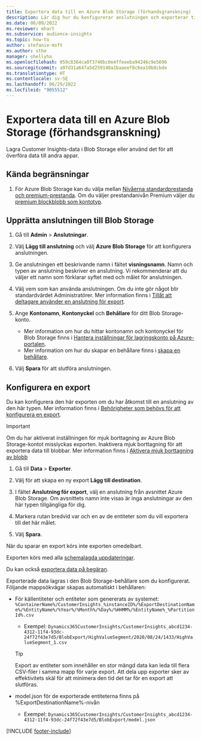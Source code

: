 ```yaml
---
title: Exportera data till en Azure Blob Storage (förhandsgranskning)
description: Lär dig hur du konfigurerar anslutningen och exporterar till Blob Storage.
ms.date: 06/09/2022
ms.reviewer: mhart
ms.subservice: audience-insights
ms.topic: how-to
author: stefanie-msft
ms.author: sthe
manager: shellyha
ms.openlocfilehash: 059c8364ca0f3740bc0e4ffeeeba94246c9e5696
ms.sourcegitcommit: a97d31a647a5d259140a1baaeef8c6ea10b8cbde
ms.translationtype: HT
ms.contentlocale: sv-SE
ms.lasthandoff: 06/29/2022
ms.locfileid: "9055512"
---
```

# <a name="export-data-to-an-azure-blob-storage-preview"></a>Exportera data till en Azure Blob Storage (förhandsgranskning)

Lagra Customer Insights-data i Blob Storage eller använd det för att överföra data till andra appar.

## <a name="known-limitations"></a>Kända begränsningar

1. För Azure Blob Storage kan du välja mellan [Nivåerna standardprestanda och premium-prestanda](/azure/storage/blobs/storage-blob-performance-tiers). Om du väljer prestandanivån Premium väljer du [premium blockblobb som kontotyp](/azure/storage/common/storage-account-overview#types-of-storage-accounts).

## <a name="set-up-the-connection-to-blob-storage"></a>Upprätta anslutningen till Blob Storage

1. Gå till **Admin** > **Anslutningar**.

1. Välj **Lägg till anslutning** och välj **Azure Blob Storage** för att konfigurera anslutningen.

1. Ge anslutningen ett beskrivande namn i fältet **visningsnamn**. Namn och typen av anslutning beskriver en anslutning. Vi rekommenderar att du väljer ett namn som förklarar syftet med och målet för anslutningen.

1. Välj vem som kan använda anslutningen. Om du inte gör något blir standardvärdet Administratörer. Mer information finns i [Tillåt att deltagare använder en anslutning för export](connections.md#allow-contributors-to-use-a-connection-for-exports).

1. Ange **Kontonamn**, **Kontonyckel** och **Behållare** för ditt Blob Storage-konto.
    - Mer information om hur du hittar kontonamn och kontonyckel för Blob Storage finns i [Hantera inställningar för lagringskonto på Azure-portalen](/azure/storage/common/storage-account-manage).
    - Mer information om hur du skapar en behållare finns i [skapa en behållare](/azure/storage/blobs/storage-quickstart-blobs-portal#create-a-container).

1. Välj **Spara** för att slutföra anslutningen. 

## <a name="configure-an-export"></a>Konfigurera en export

Du kan konfigurera den här exporten om du har åtkomst till en anslutning av den här typen. Mer information finns i [Behörigheter som behövs för att konfigurera en export](export-destinations.md#set-up-a-new-export).

> [!IMPORTANT]
> Om du har aktiverat inställningen för mjuk borttagning av Azure Blob Storage-kontot misslyckas exporten. Inaktivera mjuk borttagning för att exportera data till blobbar. Mer information finns i [Aktivera mjuk borttagning av blobb](/azure/storage/blobs/soft-delete-blob-enable)

1. Gå till **Data** > **Exporter**.

1. Välj för att skapa en ny export **Lägg till destination**.

1. I fältet **Anslutning för export**, välj en anslutning från avsnittet Azure Blob Storage. Om avsnittets namn inte visas är inga anslutningar av den här typen tillgängliga för dig.

1. Markera rutan bredvid var och en av de entiteter som du vill exportera till det här målet.

1. Välj **Spara**.

När du sparar en export körs inte exporten omedelbart.

Exporten körs med alla [schemalagda uppdateringar](system.md#schedule-tab).

Du kan också [exportera data på begäran](export-destinations.md#run-exports-on-demand).

Exporterade data lagras i den Blob Storage-behållare som du konfigurerat. Följande mappsökvägar skapas automatiskt i behållaren:

- För källentiteter och entiteter som genererats av systemet:   
  `%ContainerName%/CustomerInsights_%instanceID%/%ExportDestinationName%/%EntityName%/%Year%/%Month%/%Day%/%HHMM%/%EntityName%_%PartitionId%.csv`  
  - Exempel: `Dynamics365CustomerInsights/CustomerInsights_abcd1234-4312-11f4-93dc-24f72f43e7d5/BlobExport/HighValueSegment/2020/08/24/1433/HighValueSegment_1.csv`
  
  > [!TIP]
  > Export av entiteter som innehåller en stor mängd data kan leda till flera CSV-filer i samma mapp för varje export. Att dela upp exporter sker av effektivitets skäl för att minimera den tid det tar för en export att slutföras.

- model.json för de exporterade entiteterna finns på %ExportDestinationName%-nivån  
  - Exempel: `Dynamics365CustomerInsights/CustomerInsights_abcd1234-4312-11f4-93dc-24f72f43e7d5/BlobExport/model.json`

[!INCLUDE [footer-include](includes/footer-banner.md)]
